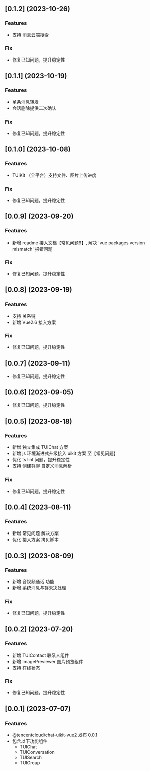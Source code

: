 ## [0.1.2] (2023-10-26)
### Features
- 支持 消息云端搜索
### Fix
- 修复已知问题，提升稳定性

## [0.1.1] (2023-10-19)
### Features
- 单条消息转发
- 会话删除提供二次确认
### Fix
- 修复已知问题，提升稳定性

## [0.1.0] (2023-10-08)
### Features
- TUIKit （全平台）支持文件、图片上传进度
### Fix
- 修复已知问题，提升稳定性

## [0.0.9] (2023-09-20)
### Features
- 新增 readme 接入文档【常见问题9】, 解决 'vue packages version mismatch' 报错问题
### Fix
- 修复已知问题，提升稳定性

## [0.0.8] (2023-09-19)
### Features
- 支持 关系链
- 新增 Vue2.6 接入方案
### Fix
- 修复已知问题，提升稳定性

## [0.0.7] (2023-09-11)
- 修复已知问题，提升稳定性

## [0.0.6] (2023-09-05)
- 修复已知问题，提升稳定性

## [0.0.5] (2023-08-18)
### Features
- 新增 独立集成 TUIChat 方案
- 新增 js 环境渐进式升级接入 uikit 方案 至【常见问题】
- 优化 ts lint 问题，提升稳定性
- 支持 创建群聊 自定义消息解析
### Fix
- 修复已知问题，提升稳定性

## [0.0.4] (2023-08-11)
### Features
- 新增 常见问题 解决方案
- 优化 接入方案 拷贝脚本

## [0.0.3] (2023-08-09)
### Features
- 新增 音视频通话 功能
- 新增 系统消息与群未决处理
### Fix
- 修复已知问题，提升稳定性

## [0.0.2] (2023-07-20)
### Features
- 新增 TUIContact 联系人组件
- 新增 ImagePreviewer 图片预览组件
- 支持 在线状态 
### Fix
- 修复已知问题，提升稳定性

## [0.0.1] (2023-07-07)
### Features
- @tencentcloud/chat-uikit-vue2 发布 0.0.1
- 包含以下功能组件
    - TUIChat
    - TUIConversation
    - TUISearch
    - TUIGroup

